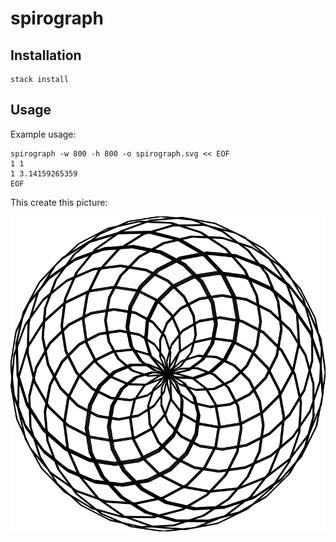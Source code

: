 # spirograph

## Installation

    stack install

## Usage

Example usage:

    spirograph -w 800 -h 800 -o spirograph.svg << EOF
    1 1
    1 3.14159265359
    EOF

This create this picture:

![pi](samples/pi.svg)
